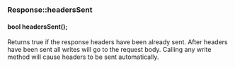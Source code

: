 <h3 id='res-headersSent'>Response::headersSent</h3>
<h4 class='variant'>bool headersSent();</h4>

Returns true if the response headers have been already sent. After headers have been sent all writes will go to the request body. Calling any write method will cause headers to be sent automatically.
